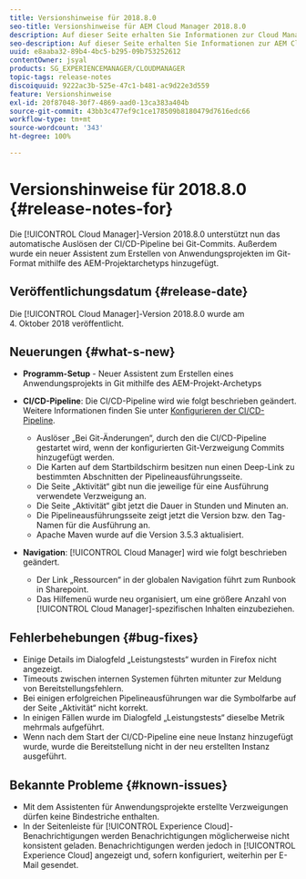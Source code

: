```yaml
---
title: Versionshinweise für 2018.8.0
seo-title: Versionshinweise für AEM Cloud Manager 2018.8.0
description: Auf dieser Seite erhalten Sie Informationen zur Cloud Manager-Version 2018.8.0.
seo-description: Auf dieser Seite erhalten Sie Informationen zur AEM Cloud Manager-Version 2018.8.0.
uuid: e8aaba32-89b4-4bc5-b295-09b753252612
contentOwner: jsyal
products: SG_EXPERIENCEMANAGER/CLOUDMANAGER
topic-tags: release-notes
discoiquuid: 9222ac3b-525e-47c1-b481-ac9d22e3d559
feature: Versionshinweise
exl-id: 20f87048-30f7-4869-aad0-13ca383a404b
source-git-commit: 43bb3c477ef9c1ce178509b8180479d7616edc66
workflow-type: tm+mt
source-wordcount: '343'
ht-degree: 100%

---
```


# Versionshinweise für 2018.8.0 {#release-notes-for}

Die [!UICONTROL Cloud Manager]-Version 2018.8.0 unterstützt nun das automatische Auslösen der CI/CD-Pipeline bei Git-Commits. Außerdem wurde ein neuer Assistent zum Erstellen von Anwendungsprojekten im Git-Format mithilfe des AEM-Projektarchetyps hinzugefügt.

## Veröffentlichungsdatum {#release-date}

Die [!UICONTROL Cloud Manager]-Version 2018.8.0 wurde am 4. Oktober 2018 veröffentlicht.

## Neuerungen {#what-s-new}

* **Programm-Setup** - Neuer Assistent zum Erstellen eines Anwendungsprojekts in Git mithilfe des AEM-Projekt-Archetyps

* **CI/CD-Pipeline**: Die CI/CD-Pipeline wird wie folgt beschrieben geändert. Weitere Informationen finden Sie unter [Konfigurieren der CI/CD-Pipeline](configuring-pipeline.md).

   * Auslöser „Bei Git-Änderungen“, durch den die CI/CD-Pipeline gestartet wird, wenn der konfigurierten Git-Verzweigung Commits hinzugefügt werden.
   * Die Karten auf dem Startbildschirm besitzen nun einen Deep-Link zu bestimmten Abschnitten der Pipelineausführungsseite.
   * Die Seite „Aktivität“ gibt nun die jeweilige für eine Ausführung verwendete Verzweigung an.
   * Die Seite „Aktivität“ gibt jetzt die Dauer in Stunden und Minuten an.
   * Die Pipelineausführungsseite zeigt jetzt die Version bzw. den Tag-Namen für die Ausführung an.
   * Apache Maven wurde auf die Version 3.5.3 aktualisiert.

* **Navigation**: [!UICONTROL Cloud Manager] wird wie folgt beschrieben geändert.

   * Der Link „Ressourcen“ in der globalen Navigation führt zum Runbook in Sharepoint.
   * Das Hilfemenü wurde neu organisiert, um eine größere Anzahl von [!UICONTROL Cloud Manager]-spezifischen Inhalten einzubeziehen.

## Fehlerbehebungen {#bug-fixes}

* Einige Details im Dialogfeld „Leistungstests“ wurden in Firefox nicht angezeigt.
* Timeouts zwischen internen Systemen führten mitunter zur Meldung von Bereitstellungsfehlern.
* Bei einigen erfolgreichen Pipelineausführungen war die Symbolfarbe auf der Seite „Aktivität“ nicht korrekt.
* In einigen Fällen wurde im Dialogfeld „Leistungstests“ dieselbe Metrik mehrmals aufgeführt.
* Wenn nach dem Start der CI/CD-Pipeline eine neue Instanz hinzugefügt wurde, wurde die Bereitstellung nicht in der neu erstellten Instanz ausgeführt.

## Bekannte Probleme {#known-issues}

* Mit dem Assistenten für Anwendungsprojekte erstellte Verzweigungen dürfen keine Bindestriche enthalten.
* In der Seitenleiste für [!UICONTROL Experience Cloud]-Benachrichtigungen werden Benachrichtigungen möglicherweise nicht konsistent geladen. Benachrichtigungen werden jedoch in [!UICONTROL Experience Cloud] angezeigt und, sofern konfiguriert, weiterhin per E-Mail gesendet.

